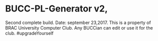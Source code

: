 # BUCC-PL-Generator v2,
Second complete build.
Date: september 23,2017.
This is a property of BRAC University Computer Club.
Any BUCCian can edit or use it for the club.
#upgradeYourself
